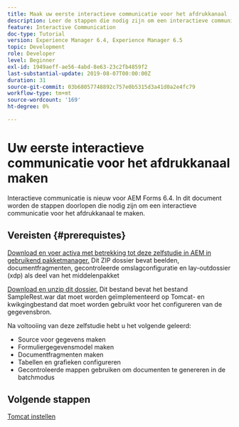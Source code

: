 ```yaml
---
title: Maak uw eerste interactieve communicatie voor het afdrukkanaal
description: Leer de stappen die nodig zijn om een interactieve communicatie voor het afdrukkanaal te maken. Interactieve communicatie is nieuw voor AEM Forms 6.4.
feature: Interactive Communication
doc-type: Tutorial
version: Experience Manager 6.4, Experience Manager 6.5
topic: Development
role: Developer
level: Beginner
exl-id: 1949aeff-ae56-4abd-8e63-23c2fb4859f2
last-substantial-update: 2019-08-07T00:00:00Z
duration: 31
source-git-commit: 03b68057748892c757e0b5315d3a41d0a2e4fc79
workflow-type: tm+mt
source-wordcount: '169'
ht-degree: 0%

---
```


# Uw eerste interactieve communicatie voor het afdrukkanaal maken

Interactieve communicatie is nieuw voor AEM Forms 6.4. In dit document worden de stappen doorlopen die nodig zijn om een interactieve communicatie voor het afdrukkanaal te maken.

## Vereisten {#prerequistes}

[ Download en voer activa met betrekking tot deze zelfstudie in AEM in gebruikend pakketmanager.](assets/gettingstartedassets.zip) Dit ZIP dossier bevat beelden, documentfragmenten, gecontroleerde omslagconfiguratie en lay-outdossier (xdp) als deel van het middelenpakket

[ Download en unzip dit dossier.](assets/warfileandswaggerfile.zip) Dit bestand bevat het bestand SampleRest.war dat moet worden geïmplementeerd op Tomcat- en kwikgingbestand dat moet worden gebruikt voor het configureren van de gegevensbron.

Na voltooiing van deze zelfstudie hebt u het volgende geleerd:

* Source voor gegevens maken
* Formuliergegevensmodel maken
* Documentfragmenten maken
* Tabellen en grafieken configureren
* Gecontroleerde mappen gebruiken om documenten te genereren in de batchmodus


## Volgende stappen

[Tomcat instellen](./set-up-tomcat.md)
